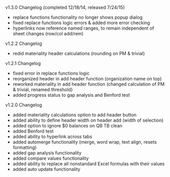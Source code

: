 v1.3.0 Changelog (completed 12/18/14, released 7/24/15)
 - replace functions functionality no longer shows popup dialog
 - fixed replace functions logic errors & added more error checking
 - hyperlinks now reference named ranges, to remain independent of sheet changes (row/col add/rem)
 
 v1.2.2 Changelog
 - redid materiality header calculations (rounding on PM & trivial)

 v1.2.1 Changelog
 - fixed error in replace functions logic
 - reorganized header in add header function (organization name on top)
 - reworked materiality in add header function (changed calculation of PM & trivial, renamed threshold)
 - added progress status to gap analysis and Benford test

 v1.2.0 Changelog
 - added materiality calculations option to add header button
 - added ability to define header width on header add (width of selection)
 - added option to ignore $0 balances on QB TB clean
 - added Benford test
 - added ability to hyperlink across tabs
 - added automerge functionality (merge, word wrap, text align, resets formatting)
 - added gap analysis functionality
 - added compare values functionality
 - added ability to replace all nonstandard Excel formulas with their values
 - added auto update functionality
